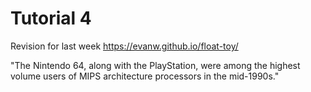 # Tutorial 4

Revision for last week https://evanw.github.io/float-toy/

"The Nintendo 64, along with the PlayStation, were among the highest volume users of MIPS architecture processors in the mid-1990s."
